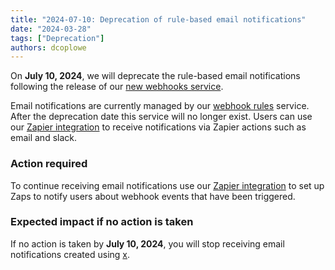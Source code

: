 ```yaml
---
title: "2024-07-10: Deprecation of rule-based email notifications"
date: "2024-03-28"
tags: ["Deprecation"]
authors: dcoplowe
---
```


On **July 10, 2024**, we will deprecate the rule-based email notifications following the release of our [new webhooks service](/updates/240306-new-webhook-service-released).

<!--truncate-->

Email notifications are currently managed by our [webhook rules](/using-the-api/webhooks/legacy/core-rules-types) service. After the deprecation date this service will no longer exist. Users can use our [Zapier integration](/using-the-api/webhooks/zapier-integration) to receive notifications via Zapier actions such as email and slack.

### Action required

To continue receiving email notifications use our [Zapier integration](/using-the-api/webhooks/zapier-integration) to set up Zaps to notify users about webhook events that have been triggered.

### Expected impact if no action is taken

If no action is taken by **July 10, 2024**, you will stop receiving email notifications created using [x](/using-the-api/webhooks/legacy/receive-webhooks-as-email).

